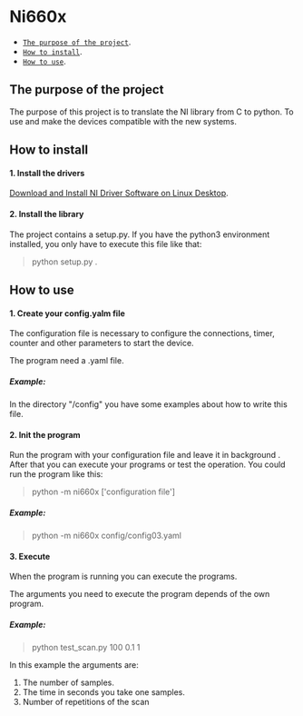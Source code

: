 Ni660x
===============

- [`The purpose of the project`](#The-purpose-of-the-project).
- [`How to install`](#How-to-install).
- [`How to use`](#How-to-use).

The purpose of the project
---------------
The purpose of this project is to translate the NI library from C to python. To use and make the devices compatible with the new systems.

How to install
---------------

#### 1. Install the drivers
[Download and Install NI Driver Software on Linux Desktop](https://www.ni.com/es-es/support/documentation/supplemental/18/downloading-and-installing-ni-driver-software-on-linux-desktop.html).

#### 2. Install the library

The project contains a setup.py. If you have the python3 environment installed, you only have to execute this file like that:

> python setup.py .

How to use
---------------

#### 1. Create your config.yalm file
The configuration file is necessary
to configure the connections, timer, counter and other parameters to start the device.

The program need a .yaml file.

##### Example:
In the directory "/config" you have some examples about how to write this file.

#### 2. Init the program
Run the program with your configuration file and leave it in background . After that you can execute your programs or test the operation.
You could run the program like this:
> python -m ni660x ['configuration file']
##### Example:
> python -m ni660x config/config03.yaml

#### 3. Execute
When the program is running you can execute the programs.

The arguments you need to execute the program depends of the own program.
##### Example:
> python test_scan.py 100 0.1 1

In this example the arguments are:
1. The number of samples.
2. The time in seconds you take one samples.
3. Number of repetitions of the scan